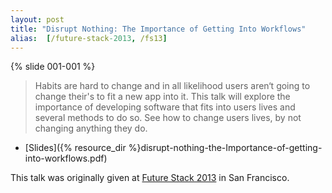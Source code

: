 ```yaml
---
layout: post
title: "Disrupt Nothing: The Importance of Getting Into Workflows"
alias:  [/future-stack-2013, /fs13]
---
```


{% slide 001-001 %}

> Habits are hard to change and in all likelihood users aren‘t going to change their's to fit a new app into it. This talk will explore the importance of developing software that fits into users lives and several methods to do so. See how to change users lives, by not changing anything they do.


- [Slides]({% resource_dir %}disrupt-nothing-the-Importance-of-getting-into-workflows.pdf)

This talk was originally given at [Future Stack 2013](http://futurestack.io) in San Francisco.